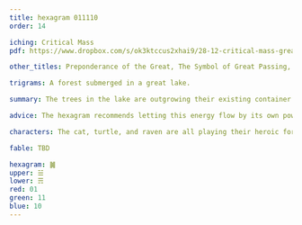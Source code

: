 ```yaml
---
title: hexagram 011110
order: 14

iching: Critical Mass
pdf: https://www.dropbox.com/s/ok3ktccus2xhai9/28-12-critical-mass-great-preponderance.pdf?dl=0

other_titles: Preponderance of the Great, The Symbol of Great Passing, Excess, Great Excess, The Passing of Greatness, Great Surpassing, Great Gains, Experience, Greater than Great, Greatness in Excess, Dominance by the Mighty, The Passing of Greatness, Excess of the Great, Law of Karm

trigrams: A forest submerged in a great lake.

summary: The trees in the lake are outgrowing their existing container. There's a lot of pent up energy, and cracks in the wall of the container that are about to bust open with the raw energy of life. 

advice: The hexagram recommends letting this energy flow by its own power, and following it, because it is mature and ready. It’s time to stop holding back.

characters: The cat, turtle, and raven are all playing their heroic forms, and merge to form a chimera.

fable: TBD

hexagram: ䷛
upper: ☱
lower: ☴
red: 01
green: 11
blue: 10
---
```

